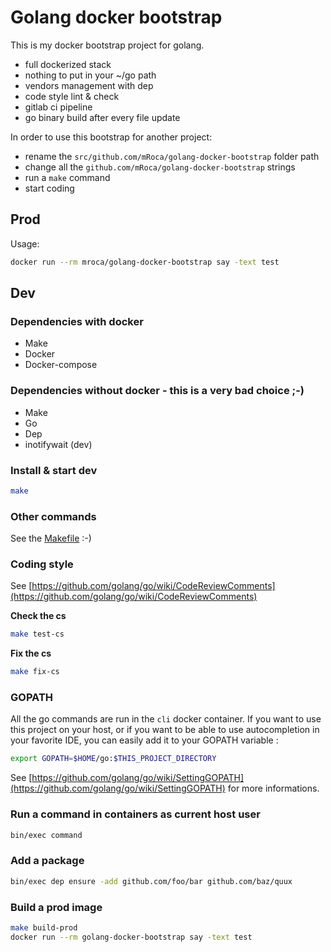 # Golang docker bootstrap

This is my docker bootstrap project for golang.

- full dockerized stack
- nothing to put in your ~/go path
- vendors management with dep
- code style lint & check 
- gitlab ci pipeline 
- go binary build after every file update

In order to use this bootstrap for another project: 

- rename the `src/github.com/mRoca/golang-docker-bootstrap` folder path
- change all the `github.com/mRoca/golang-docker-bootstrap` strings
- run a `make` command
- start coding

## Prod

Usage:

```bash
docker run --rm mroca/golang-docker-bootstrap say -text test
```

## Dev

### Dependencies with docker

- Make
- Docker
- Docker-compose

### Dependencies without docker - this is a very bad choice ;-)

- Make
- Go
- Dep
- inotifywait (dev)

### Install & start dev

```bash
make
```

### Other commands

See the [Makefile](Makefile) :-)

### Coding style

See [https://github.com/golang/go/wiki/CodeReviewComments](https://github.com/golang/go/wiki/CodeReviewComments)

**Check the cs**

```bash
make test-cs
```

**Fix the cs**

```bash
make fix-cs
```

### GOPATH

All the go commands are run in the `cli` docker container. If you want to use this project on your host, or if you want to be able to use autocompletion in your favorite IDE,
you can easily add it to your GOPATH variable :

```bash
export GOPATH=$HOME/go:$THIS_PROJECT_DIRECTORY
```

See [https://github.com/golang/go/wiki/SettingGOPATH](https://github.com/golang/go/wiki/SettingGOPATH) for more informations.


### Run a command in containers as current host user

```bash
bin/exec command
```

### Add a package

```bash
bin/exec dep ensure -add github.com/foo/bar github.com/baz/quux

```

### Build a prod image

```bash
make build-prod
docker run --rm golang-docker-bootstrap say -text test
```
